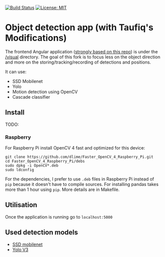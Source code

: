 [![Build Status](https://img.shields.io/endpoint.svg?url=https%3A%2F%2Factions-badge.atrox.dev%2Fcristianpb%2Fobject-detection%2Fbadge%3Fref%3Dmaster&style=flat)](https://actions-badge.atrox.dev/cristianpb/object-detection/goto?ref=master) [![License: MIT](https://img.shields.io/badge/License-MIT-yellow.svg)](https://opensource.org/licenses/MIT)

# Object detection app (with Taufiq's Modifications)

The frontend Angular application ([strongly based on this repo](https://github.com/cristianpb/object-detection-frontend)) 
is under the [/visual](/visual) directory. The goal of this fork is to focus less on the object direction and more on
the storing/tracking/recording of detections and positions. 

It can use:
* SSD Mobilenet
* Yolo
* Motion detection using OpenCV
* Cascade classifier

## Install
TODO: 

### Raspberry

For Raspberry Pi install OpenCV 4 fast and optimized for this device:

```
git clone https://github.com/dlime/Faster_OpenCV_4_Raspberry_Pi.git
cd Faster_OpenCV_4_Raspberry_Pi/debs
sudo dpkg -i OpenCV*.deb
sudo ldconfig
```

For the dependencies, I prefer to use `.deb` files in Raspberry Pi instead of
`pip` because it doesn't have to compile sources. For installing pandas takes
more than 1 hour using `pip`. More details are in Makefile.

## Utilisation

Once the application is running go to `localhost:5000`

## Used detection models
* [SSD mobilenet](https://github.com/opencv/opencv/wiki/TensorFlow-Object-Detection-API#use-existing-config-file-for-your-model)
* [Yolo V3](https://pjreddie.com/darknet/yolo/)
